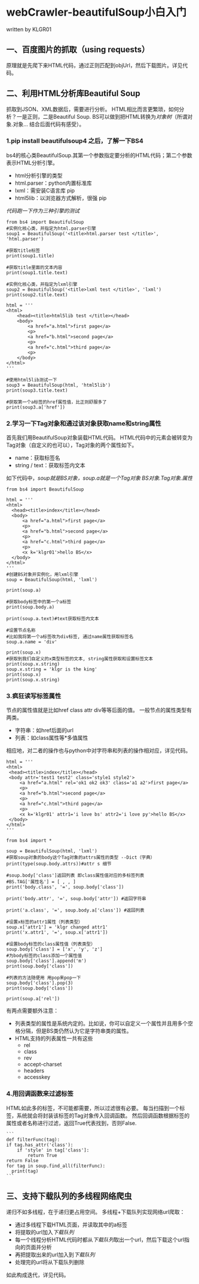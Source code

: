 # webCrawler-beautifulSoup小白入门 
written by KLGR01

## 一、百度图片的抓取（using requests）
  原理就是先爬下来HTML代码，通过正则匹配到objUrl，然后下载图片。详见代码。
## 二、利用HTML分析库Beautiful Soup
  抓取到JSON、XML数据后，需要进行分析。
  HTML相比而言更繁琐，如何分析？一是正则，二是Beautiful Soup.
  BS可以做到把HTML转换为*对象树*（所谓对象.对象… 结合后面代码有感受）。
  
  ### 1.pip install beautifulsoup4 之后，了解一下BS4
  bs4的核心类BeautifulSoup.其第一个参数指定要分析的HTML代码；第二个参数表示HTML分析引擎。
     
  - html分析引擎的类型
  - html.parser：python内置标准库 
  - lxml：需安装C语言库 pip 
  - html5lib：以浏览器方式解析，很强 pip
     
  *代码跑一下作为三种引擎的测试*

```
from bs4 import BeautifulSoup
#实例化核心类，并指定为html.parser引擎
soup1 = BeautifulSoup('<title>html.parser test </title>', 'html.parser')

#获取title标签
print(soup1.title)

#获取title里面的文本内容
print(soup1.title.text)

#实例化核心类，并指定为lxml引擎
soup2 = BeautifulSoup('<title>lxml test </title>', 'lxml')
print(soup2.title.text)

html = '''
<html>
    <head><title>html5lib test </title></head>
    <body>
        <a href="a.html">first page</a>
        <p>
        <a href="b.html">second page</a>
        <p>
        <a href="c.html">third page</a>
        <p>
    </body>
</html>
'''

#使用html5lib测试一下
soup3 = BeautifulSoup(html, 'html5lib')
print(soup3.title.text)

#获取第一个a标签的href属性值，比正则舒服多了
print(soup3.a['href'])
```

 ### 2.学习一下Tag对象和通过该对象获取name和string属性
  首先我们用BeautifulSoup对象装载HTML代码。
  HTML代码中的元素会被转变为Tag对象（自定义的也可以），Tag对象的两个属性如下。
  
  - name：获取标签名
  - string / text：获取标签内文本
     
  如下代码中，*soup就是BS对象，soup.a就是一个Tag对象 BS对象.Tag对象.属性*
  ```
  from bs4 import BeautifulSoup

html = '''
<html>
    <head><title>index</title></head>
    <body>
        <a href="a.html">first page</a>
        <p>
        <a href="b.html">second page</a>
        <p>
        <a href="c.html">third page</a>
        <p>
        <x k='klgr01'>hello BS</x>
    </body>
</html>
'''
#创建BS对象并实例化，用lxml引擎
soup = BeautifulSoup(html, 'lxml')

print(soup.a)

#获取body标签中的第一个a标签
print(soup.body.a)

print(soup.a.text)#text获取标签内文本

#设置节点名称
#比如我将第一个a标签改为div标签, 通过name属性获取标签名
soup.a.name = 'div'

print(soup.x)
#获取到我们自定义的x类型标签的文本, string属性获取和设置标签文本
print(soup.x.string)
soup.x.string = 'klgr is the king'
print(soup.x)
print(soup.x.string)

  ```

### 3.疯狂读写标签属性
  节点的属性值就是比如href class attr div等等后面的值。
  一般节点的属性类型有两类。
  - 字符串：如href后面的url
  - 列表：如class属性等*多值属性 
  
  相应地，对二者的操作也与python中对字符串和列表的操作相对应，详见代码。
   ```
   html = '''
<html>
    <head><title>index</title></head>
    <body attr='test1 test2' class='style1 style2'>
        <a href="a.html" rel='ok1 ok2 ok3' class='a1 a2'>first page</a>
        <p>
        <a href="b.html">second page</a>
        <p>
        <a href="c.html">third page</a>
        <p>
        <x k='klgr01' attr1='i love bs' attr2='i love py'>hello BS</x>
    </body>
</html>
'''

from bs4 import *

soup = BeautifulSoup(html, 'lxml')
#获取soup对象的body这个Tag对象的attrs属性的类型 --Dict（字典）
print(type(soup.body.attrs))#attr s 细节

#soup.body['class']返回列表 即class属性值对应的多标签列表
#BS.TAG['属性名'] = [ , , ]
print('body.class', '=', soup.body['class'])

print('body.attr', '=', soup.body['attr']) #返回字符串

print('a.class', '=', soup.body.a['class']) #返回列表

#设置x标签的attr1属性（列表类型）
soup.x['attr1'] = 'klgr changed attr1'
print('x.attr1', '=', soup.x['attr1'])

#设置body标签的class属性值（列表类型）
soup.body['class'] = ['x', 'y', 'z']
#为body标签的class添加一个属性值
soup.body['class'].append('m')
print(soup.body['class'])

#列表的方法随便用 用pop来pop一下
soup.body['class'].pop(3)
print(soup.body['class'])

print(soup.a['rel'])
   ```
   
 有两点需要额外注意：
 - 列表类型的属性是系统内定的。比如说，你可以自定义一个属性并且用多个空格分隔，但是BS类仍然认为它是字符串类的属性。
 - HTML支持的列表属性一共有这些
    - rel
    - class
    - rev
    - accept-charset
    - headers
    - accesskey
    
### 4.用回调函数来过滤标签
HTML如此多的标签，不可能都需要，所以过滤很有必要。
每当扫描到一个标签，系统就会将封装该标签的Tag对象传入回调函数。
然后回调函数根据标签的属性或者名称进行过滤，返回True代表找到，否则False.

    ```
    def filterFunc(tag):
    if tag.has_attr('class'):
        if 'style' in tag['class']:
            return True
    return False
    for tag in soup.find_all(filterFunc):
      print(tag)
    ```
## 三、支持下载队列的多线程网络爬虫
  递归不如多线程，在于递归更占用空间。
  多线程+下载队列实现网络url爬取：
  - 通过多线程下载HTML页面，并读取其中的a标签
  - 将提取的url加入*下载队列*
  - 每一个线程分析HTML代码时都从*下载队列*取出一个url，然后下载这个url指向的页面并分析
  - 再把提取出来的url加入到*下载队列*
  - 处理完的url将从下载队列删除
  
  如此构成迭代，详见代码。
